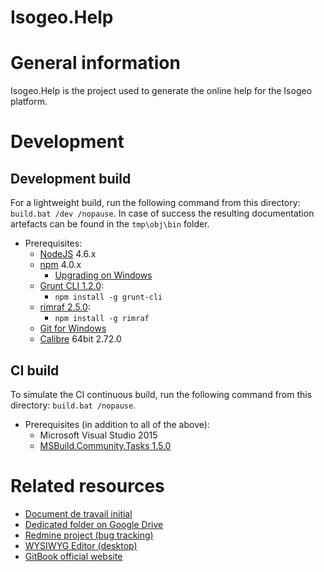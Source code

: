 Isogeo.Help
==============

# General information
Isogeo.Help is the project used to generate the online help for the Isogeo platform.

# Development

## Development build

For a lightweight build, run the following command from this directory: `build.bat /dev /nopause`. In case of success the resulting documentation artefacts can be found in the `tmp\obj\bin` folder. 

- Prerequisites:
  * [NodeJS](http://nodejs.org/) 4.6.x
  * [npm](https://npmjs.org/) 4.0.x
    + [Upgrading on Windows](https://github.com/npm/npm/wiki/Troubleshooting#upgrading-on-windows)
  * [Grunt CLI 1.2.0](http://gruntjs.com/):
    + `npm install -g grunt-cli`
  * [rimraf 2.5.0](https://www.npmjs.com/package/rimraf):
    + `npm install -g rimraf`
  * [Git for Windows](https://git-for-windows.github.io/)
  * [Calibre](http://calibre-ebook.com/download_windows64) 64bit 2.72.0

## CI build

To simulate the CI continuous build, run the following command from this directory: `build.bat /nopause`.

- Prerequisites (in addition to all of the above):
  * Microsoft Visual Studio 2015
  * [MSBuild.Community.Tasks 1.5.0](https://github.com/loresoft/msbuildtasks)

# Related resources

- [Document de travail initial](https://docs.google.com/a/isogeo.fr/document/d/1D39wXdfw0ueq9PViHike9qlAO26PSs6IoyAUgsvC3_Y/edit)
- [Dedicated folder on Google Drive](https://drive.google.com/drive/u/0/#folders/0B1LzWJagMM-PVFZpeU9jQjZRYUk)
- [Redmine project (bug tracking)](https://dev.isogeo.net/redmine/projects/help)
- [WYSIWYG Editor (desktop)](https://github.com/GitbookIO/editor)
- [GitBook official website](https://www.gitbook.com)